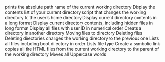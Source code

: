 prints the absolute path name of the current working directory
Display the contents list of your current directory
script that changes the working directory to the user’s home directory
Display current directory contents in a long format
Display current directory contents, including hidden files in long format
Display all files with user ID in numerical order
Creats a directory in another directory
Moving files to directory
Deleting files
Deleting directories
changes the working directory to the previous one
Lists all files including boot directory in order
Lists file type
Create a symbolic link
copies all the HTML files from the current working directory to the parent of the working directory
Moves all Uppercase words

